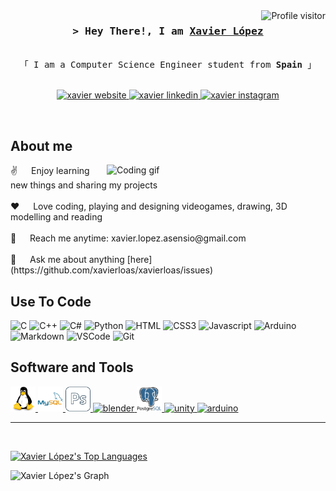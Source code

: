 

<a href="https://komarev.com/ghpvc/?username=xavierloas">
  <img align="right" src="https://komarev.com/ghpvc/?username=xavierloas&label=Visitors&color=0e75b6&style=flat" alt="Profile visitor" />
</a>


<!-- Intro  -->
<h3 align="center">
        <samp>&gt; Hey There!, I am
                <b><a target="_blank" href="https://github.com/XavierLoAs">Xavier López</a></b>
        </samp>
</h3>


<p align="center"> 
  <samp>
    <br>
    「 I am a Computer Science Engineer student from <b>Spain</b> 」
    <br>
    <br>
  </samp>
</p>

<p align="center">
 <a href="" target="blank">
  <img src="https://img.shields.io/badge/Website-DC143C?style=for-the-badge&logo=medium&logoColor=white" alt="xavier website" />
 </a>
 <a href="https://www.linkedin.com/in/xavier-l%C3%B3pez-asensio-3748522ba/" target="_blank">
  <img src="https://img.shields.io/badge/LinkedIn-0077B5?style=for-the-badge&logo=linkedin&logoColor=white" alt="xavier linkedin"/>
 </a>
 <a href="https://www.instagram.com/xavilopezz_/" target="_blank">
  <img src="https://img.shields.io/badge/Instagram-fe4164?style=for-the-badge&logo=instagram&logoColor=white" alt="xavier instagram" />
 </a> 
</p>
<br>

<!-- About Section -->
 ## About me
 <p>
 <img align="right" width="350" src="/assets/programmer.gif" alt="Coding gif" />
 ✌️ &emsp; Enjoy learning new things and sharing my projects <br/><br/>
 ❤️ &emsp; Love coding, playing and designing videogames, drawing, 3D modelling and reading<br/><br/>
 📧 &emsp; Reach me anytime: xavier.lopez.asensio@gmail.com<br/><br/>
 💬 &emsp; Ask me about anything [here](https://github.com/xavierloas/xavierloas/issues)

</p>




## Use To Code

![C](https://img.shields.io/badge/--c?style=for-the-badge&logo=c&logoColor=white&color=blue)
![C++](https://img.shields.io/badge/C%2B%2B-E34F26%3F?style=for-the-badge&logo=c%2B%2B&logoColor=white&color=blue)
![C#](https://img.shields.io/badge/C%23-E34F26%3F?style=for-the-badge&logo=c%23&logoColor=white&color=%23390091)
![Python](https://img.shields.io/badge/Python-E34F26%3F?style=for-the-badge&logo=python&logoColor=blue&labelColor=black&color=%23FFDE5A)
![HTML](https://img.shields.io/badge/HTML5-E34F26?style=for-the-badge&logo=html5&logoColor=white)
![CSS3](https://img.shields.io/badge/CSS3-1572B6?style=for-the-badge&logo=css3&logoColor=white)
![Javascript](https://img.shields.io/badge/Javascript-F0DB4F?style=for-the-badge&labelColor=black&logo=javascript&logoColor=F0DB4F)
![Arduino](https://img.shields.io/badge/arduino-E34F26%3F?style=for-the-badge&logo=arduino&logoColor=white&color=%23189BA1)
![Markdown](https://img.shields.io/badge/Markdown-000000?style=for-the-badge&logo=markdown&logoColor=white)
![VSCode](https://img.shields.io/badge/Visual_Studio-0078d7?style=for-the-badge&logo=visual%20studio&logoColor=white)
![Git](https://img.shields.io/badge/Git-F05032?style=for-the-badge&logo=git&logoColor=white)

## Software and Tools
<p align="left"> 
  <a href="https://www.linux.org/" target="_blank" rel="noreferrer"> <img src="https://raw.githubusercontent.com/devicons/devicon/master/icons/linux/linux-original.svg" alt="linux" width="40" height="40"/> </a> 
  <a href="https://www.mysql.com/" target="_blank" rel="noreferrer"> <img src="https://raw.githubusercontent.com/devicons/devicon/master/icons/mysql/mysql-original-wordmark.svg" alt="mysql" width="40" height="40"/> </a> 
  <a href="https://www.photoshop.com/en" target="_blank" rel="noreferrer"> <img src="https://raw.githubusercontent.com/devicons/devicon/master/icons/photoshop/photoshop-line.svg" alt="photoshop" width="40" height="40"/> </a> 
<a href="https://www.blender.org/" target="_blank" rel="noreferrer"> <img src="https://download.blender.org/branding/community/blender_community_badge_white.svg" alt="blender" width="40" height="40"/> </a> 
  <a href="https://www.postgresql.org" target="_blank" rel="noreferrer"> <img src="https://raw.githubusercontent.com/devicons/devicon/master/icons/postgresql/postgresql-original-wordmark.svg" alt="postgresql" width="40" height="40"/> </a> 
  <a href="https://unity.com/" target="_blank" rel="noreferrer"> <img src="https://www.vectorlogo.zone/logos/unity3d/unity3d-icon.svg" alt="unity" width="40" height="40"/> </a>
  <a href="https://www.arduino.cc/" target="_blank" rel="noreferrer"> <img src="https://cdn.worldvectorlogo.com/logos/arduino-1.svg" alt="arduino" width="40" height="40"/> </a> 
  
<br/>
<hr/>
<br/>

  <a href="https://github.com/XavierLoAs"><img alt="Xavier López's Top Languages" src="https://denvercoder1-github-readme-stats.vercel.app/api/top-langs/?username=XavierLoAs&langs_count=8&layout=compact&theme=react&border_color=7F3FBF&bg_color=0D1117&title_color=F85D7F&icon_color=F8D866" height="192px" width="49.5%"/></a>
  <br/>
</a>


![Xavier López's Graph](https://github-readme-activity-graph.vercel.app/graph?username=xavierloas&custom_title=Xavier%20L%C3%B3pez%27s%20GitHub%20Activity%20Graph&bg_color=0D1117&color=7F3FBF&line=7F3FBF&point=7F3FBF&area_color=FFFFFF&title_color=FFFFFF&area=true)

